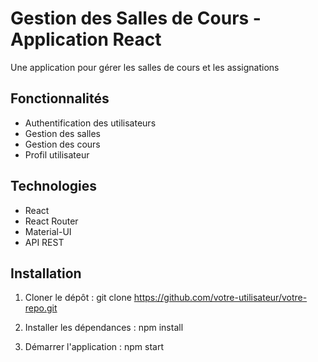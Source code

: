 # Gestion des Salles de Cours - Application React

Une application pour gérer les salles de cours et les assignations

## Fonctionnalités

- Authentification des utilisateurs
- Gestion des salles
- Gestion des cours
- Profil utilisateur

## Technologies

- React
- React Router
- Material-UI
- API REST

## Installation

1. Cloner le dépôt :
git clone https://github.com/votre-utilisateur/votre-repo.git

2. Installer les dépendances :
npm install

3. Démarrer l'application :
npm start
